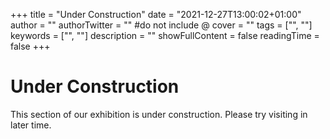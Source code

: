 +++
title = "Under Construction"
date = "2021-12-27T13:00:02+01:00"
author = ""
authorTwitter = "" #do not include @
cover = ""
tags = ["", ""]
keywords = ["", ""]
description = ""
showFullContent = false
readingTime = false
+++

# Under Construction

This section of our exhibition is under construction. Please try visiting in later time.
